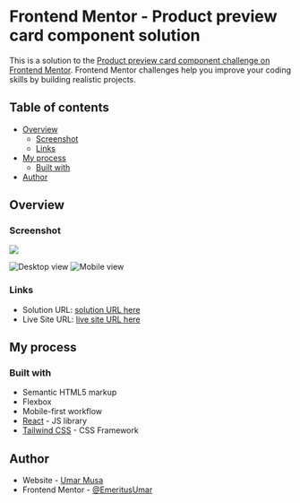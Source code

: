 # Frontend Mentor - Product preview card component solution

This is a solution to the [Product preview card component challenge on Frontend Mentor](https://www.frontendmentor.io/challenges/product-preview-card-component-GO7UmttRfa). Frontend Mentor challenges help you improve your coding skills by building realistic projects.  

## Table of contents

- [Overview](#overview)
  - [Screenshot](#screenshot)
  - [Links](#links)
- [My process](#my-process)
  - [Built with](#built-with)
- [Author](#author)


## Overview

### Screenshot

![](./screenshot.jpg)

![Desktop view](https://user-images.githubusercontent.com/90206214/189895484-6ef8962f-5bc0-4c42-8a09-2ca2ff88c108.PNG)
![Mobile view](https://user-images.githubusercontent.com/90206214/189895496-3b6fd4f0-dd6c-434b-80c3-1a307c21f3f8.PNG)



### Links

- Solution URL: [solution URL here](https://github.com/EmeritusUmar/qr-code-component-main)
- Live Site URL: [live site URL here](https://qr-code-component-umarmusa.netlify.app/)

## My process

### Built with

- Semantic HTML5 markup
- Flexbox
- Mobile-first workflow
- [React](https://reactjs.org/) - JS library
- [Tailwind CSS](https://tailwindcss.com/) - CSS Framework

## Author

- Website - [Umar Musa](https://umarmusa.netlify.app/)
- Frontend Mentor - [@EmeritusUmar](https://www.frontendmentor.io/profile/EmeritusUmar)
